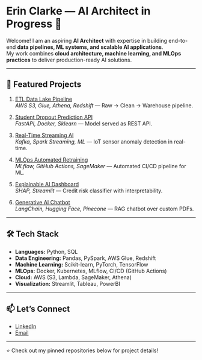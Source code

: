 # Erin Clarke — AI Architect in Progress 🚀  

Welcome! I am an aspiring **AI Architect** with expertise in building end-to-end **data pipelines, ML systems, and scalable AI applications**.  
My work combines **cloud architecture, machine learning, and MLOps practices** to deliver production-ready AI solutions.  

---

## 📂 Featured Projects  

1. [ETL Data Lake Pipeline](https://github.com/your-username/project1)  
   *AWS S3, Glue, Athena, Redshift* — Raw → Clean → Warehouse pipeline.  

2. [Student Dropout Prediction API](https://github.com/your-username/project2)  
   *FastAPI, Docker, Sklearn* — Model served as REST API.  

3. [Real-Time Streaming AI](https://github.com/your-username/project3)  
   *Kafka, Spark Streaming, ML* — IoT sensor anomaly detection in real-time.  

4. [MLOps Automated Retraining](https://github.com/your-username/project4)  
   *MLflow, GitHub Actions, SageMaker* — Automated CI/CD pipeline for ML.  

5. [Explainable AI Dashboard](https://github.com/your-username/project5)  
   *SHAP, Streamlit* — Credit risk classifier with interpretability.  

6. [Generative AI Chatbot](https://github.com/MangoScooter/RainbowGuard)  
   *LangChain, Hugging Face, Pinecone* — RAG chatbot over custom PDFs.  

---

## 🛠️ Tech Stack  

- **Languages:** Python, SQL  
- **Data Engineering:** Pandas, PySpark, AWS Glue, Redshift  
- **Machine Learning:** Scikit-learn, PyTorch, TensorFlow  
- **MLOps:** Docker, Kubernetes, MLflow, CI/CD (GitHub Actions)  
- **Cloud:** AWS (S3, Lambda, SageMaker, Athena)  
- **Visualization:** Streamlit, Tableau, PowerBI  

---

## 📫 Let’s Connect  

- [LinkedIn](https://linkedin.com/in/your-linkedin)  
- [Email](mailto:sweetfire09@gmail.com)  

---

⭐ Check out my pinned repositories below for project details!  
